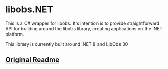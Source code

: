 # libobs.NET
This is a C# wrapper for libobs. It's intention is to provide straightforward API for building around the libobs library, creating applications on the .NET platform.

This library is currently built around .NET 8 and LibObs 30

## [Original Readme](https://github.com/lulzsun/libobs.NET/blob/main/README.md)
